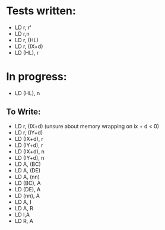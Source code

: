 # Tests written:

* LD r, r'
* LD r,n 
* LD r, (HL)
* LD r, (IX+d) 
* LD (HL), r    

# In progress:
* LD (HL), n    

## To Write:

* LD r, (IX+d) (unsure about memory wrapping on ix + d < 0)
* LD r, (IY+d)  
* LD (IX+d), r  
* LD (IY+d), r  
* LD (IX+d), n  
* LD (IY+d), n  
* LD A, (BC)    
* LD A, (DE)    
* LD A, (nn)    
* LD (BC), A    
* LD (DE), A    
* LD (nn), A    
* LD A, I       
* LD A, R       
* LD I,A        
* LD R, A       
